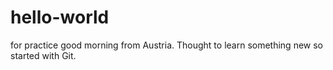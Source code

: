 # hello-world
for practice 
good morning from Austria. Thought to learn something new so started with Git.
